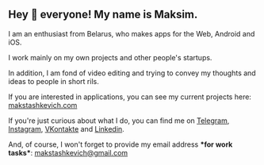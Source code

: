 ## Hey 👋 everyone! My name is Maksim.

I am an enthusiast from Belarus, who makes apps for the Web, Android and iOS.

I work mainly on my own projects and other people's startups.

In addition, I am fond of video editing and trying to convey my thoughts and ideas to people in short rils.

If you are interested in applications, you can see my current projects here: [makstashkevich.com](https://makstashkevich.com)

If you're just curious about what I do, you can find me on [Telegram](https://t.me/stashkevich), [Instagram](https://instagram.com/makstashkevich), [VKontakte](https://vk.me/makstashkevich) and [Linkedin](https://www.linkedin.com/in/mstashkevich).

And, of course, I won't forget to provide my email address __\*for work tasks\*__: makstashkevich@gmail.com
